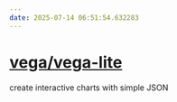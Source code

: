 ```yaml
---
date: 2025-07-14 06:51:54.632283
---
```


# [vega/vega-lite](https://github.com/vega/vega-lite)

create interactive charts with simple JSON
